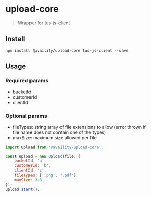 # upload-core
> Wrapper for tus-js-client

## Install

```
npm install @availity/upload-core tus-js-client --save
```

## Usage

### Required params

- bucketId
- customerId
- clientId

### Optional params

- fileTypes: string array of file extensions to allow (error thrown if file.name does not contain one of the types)
- maxSize: maximum size allowed per file

```js
import Upload from '@availity/upload-core';

const upload = new Upload(file, {
    bucketId: 'a',
    customerId: 'b',
    clientId: 'c',
    fileTypes: ['.png', '.pdf'],
    maxSize: 3e8
});
upload.start();
```

